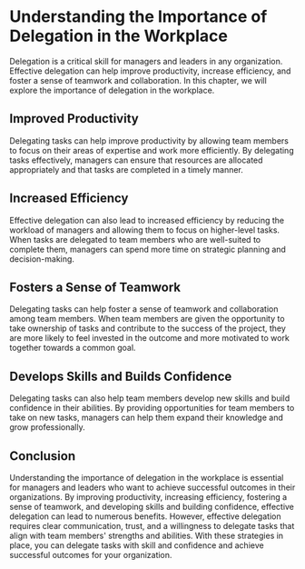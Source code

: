 # Understanding the Importance of Delegation in the Workplace

Delegation is a critical skill for managers and leaders in any organization. Effective delegation can help improve productivity, increase efficiency, and foster a sense of teamwork and collaboration. In this chapter, we will explore the importance of delegation in the workplace.

Improved Productivity
---------------------

Delegating tasks can help improve productivity by allowing team members to focus on their areas of expertise and work more efficiently. By delegating tasks effectively, managers can ensure that resources are allocated appropriately and that tasks are completed in a timely manner.

Increased Efficiency
--------------------

Effective delegation can also lead to increased efficiency by reducing the workload of managers and allowing them to focus on higher-level tasks. When tasks are delegated to team members who are well-suited to complete them, managers can spend more time on strategic planning and decision-making.

Fosters a Sense of Teamwork
---------------------------

Delegating tasks can help foster a sense of teamwork and collaboration among team members. When team members are given the opportunity to take ownership of tasks and contribute to the success of the project, they are more likely to feel invested in the outcome and more motivated to work together towards a common goal.

Develops Skills and Builds Confidence
-------------------------------------

Delegating tasks can also help team members develop new skills and build confidence in their abilities. By providing opportunities for team members to take on new tasks, managers can help them expand their knowledge and grow professionally.

Conclusion
----------

Understanding the importance of delegation in the workplace is essential for managers and leaders who want to achieve successful outcomes in their organizations. By improving productivity, increasing efficiency, fostering a sense of teamwork, and developing skills and building confidence, effective delegation can lead to numerous benefits. However, effective delegation requires clear communication, trust, and a willingness to delegate tasks that align with team members' strengths and abilities. With these strategies in place, you can delegate tasks with skill and confidence and achieve successful outcomes for your organization.
